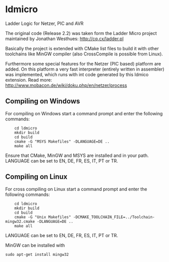 ldmicro
=======

Ladder Logic for Netzer, PIC and AVR

The original code (Release 2.2) was taken form the Ladder Micro project maintained by Jonathan Westhues: http://cq.cx/ladder.pl

Basically the project is extended with CMake list files to build it with other toolchains like MinGW compiler (also CrossCompile is possible from Linux).

Furthermore some special features for the Netzer (PIC based) platform are added. On this platform a very fast  interpreter (entirely written in assembler) was implemented, which runs with int code generated by this ldmico extension. Read more: http://www.mobacon.de/wiki/doku.php/en/netzer/process


Compiling on Windows
--------------------

For compiling on Windows start a command prompt and enter the following commands:

```
    cd ldmicro
    mkdir build
    cd build
    cmake -G "MSYS Makefiles" -DLANGUAGE=DE ..
    make all
```

Ensure that CMake, MinGW and MSYS are installed and in your path.
LANGUAGE can be set to EN, DE, FR, ES, IT, PT or TR.


Compiling on Linux
------------------

For cross compiling on Linux start a command prompt and enter the following commands:

```
    cd ldmicro
    mkdir build
    cd build
    cmake -G "Unix Makefiles" -DCMAKE_TOOLCHAIN_FILE=../Toolchain-mingw32.cmake -DLANGUAGE=DE ..
    make all
```

LANGUAGE can be set to EN, DE, FR, ES, IT, PT or TR.

MinGW can be installed with 

    sudo apt-get install mingw32